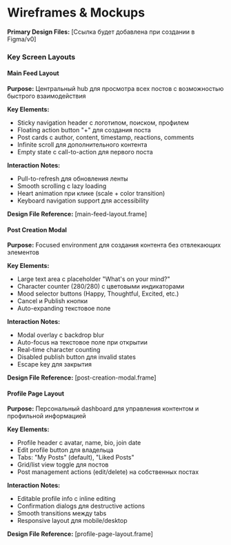 # Wireframes & Mockups

**Primary Design Files:** [Ссылка будет добавлена при создании в Figma/v0]

### Key Screen Layouts

#### Main Feed Layout

**Purpose:** Центральный hub для просмотра всех постов с возможностью быстрого взаимодействия

**Key Elements:**
- Sticky navigation header с логотипом, поиском, профилем
- Floating action button "+" для создания поста
- Post cards с author, content, timestamp, reactions, comments
- Infinite scroll для дополнительного контента
- Empty state с call-to-action для первого поста

**Interaction Notes:** 
- Pull-to-refresh для обновления ленты
- Smooth scrolling с lazy loading
- Heart animation при клике (scale + color transition)
- Keyboard navigation support для accessibility

**Design File Reference:** [main-feed-layout.frame]

#### Post Creation Modal

**Purpose:** Focused environment для создания контента без отвлекающих элементов

**Key Elements:**
- Large text area с placeholder "What's on your mind?"
- Character counter (280/280) с цветовыми индикаторами
- Mood selector buttons (Happy, Thoughtful, Excited, etc.)
- Cancel и Publish кнопки
- Auto-expanding текстовое поле

**Interaction Notes:**
- Modal overlay с backdrop blur
- Auto-focus на текстовое поле при открытии
- Real-time character counting
- Disabled publish button для invalid states
- Escape key для закрытия

**Design File Reference:** [post-creation-modal.frame]

#### Profile Page Layout

**Purpose:** Персональный dashboard для управления контентом и профильной информацией

**Key Elements:**
- Profile header с avatar, name, bio, join date
- Edit profile button для владельца
- Tabs: "My Posts" (default), "Liked Posts"
- Grid/list view toggle для постов
- Post management actions (edit/delete) на собственных постах

**Interaction Notes:**
- Editable profile info с inline editing
- Confirmation dialogs для destructive actions
- Smooth transitions между tabs
- Responsive layout для mobile/desktop

**Design File Reference:** [profile-page-layout.frame]